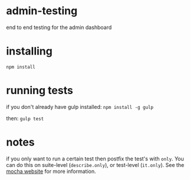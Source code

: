 # admin-testing
end to end testing for the admin dashboard

# installing
`npm install`

# running tests
if you don't already have gulp installed:
`npm install -g gulp`

then:
`gulp test`

# notes
if you only want to run a certain test then postfix the test's with `only`. You can do this
on suite-level (`describe.only`), or test-level (`it.only`). See the [mocha website](https://mochajs.org/)
for more information.
